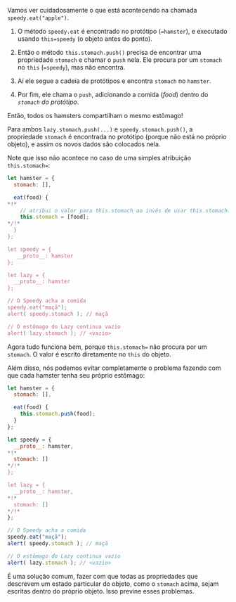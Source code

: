 Vamos ver cuidadosamente o que está acontecendo na chamada `speedy.eat("apple")`.

1. O método `speedy.eat` é encontrado no protótipo (`=hamster`), e executado usando `this=speedy` (o objeto antes do ponto).

2. Então o método `this.stomach.push()` precisa de encontrar uma propriedade `stomach` e chamar o `push` nela. Ele procura por um `stomach` no `this` (`=speedy`), mas não encontra.

3. Aí ele segue a cadeia de protótipos e encontra `stomach` no `hamster`.

4. Por fim, ele chama o `push`, adicionando a comida (*food*) dentro do *`stomach` do protótipo*.

Então, todos os hamsters compartilham o mesmo estômago!

Para ambos `lazy.stomach.push(...)` e `speedy.stomach.push()`, a propriedade `stomach` é encontrada no protótipo (porque não está no próprio objeto), e assim os novos dados são colocados nela.

Note que isso não acontece no caso de uma simples atribuição `this.stomach=`:

```js run
let hamster = {
  stomach: [],

  eat(food) {
*!*
    // atribui o valor para this.stomach ao invés de usar this.stomach.push
    this.stomach = [food];
*/!*
  }
};

let speedy = {
   __proto__: hamster
};

let lazy = {
  __proto__: hamster
};

// O Speedy acha a comida
speedy.eat("maçã");
alert( speedy.stomach ); // maçã

// O estômago do Lazy continua vazio
alert( lazy.stomach ); // <vazio>
```

Agora tudo funciona bem, porque `this.stomach=` não procura por um `stomach`. O valor é escrito diretamente no `this` do objeto.

Além disso, nós podemos evitar completamente o problema fazendo com que cada hamster tenha seu próprio estômago:

```js run
let hamster = {
  stomach: [],

  eat(food) {
    this.stomach.push(food);
  }
};

let speedy = {
  __proto__: hamster,
*!*
  stomach: []
*/!*
};

let lazy = {
  __proto__: hamster,
*!*
  stomach: []
*/!*
};

// O Speedy acha a comida
speedy.eat("maçã");
alert( speedy.stomach ); // maçã

// O estômago do Lazy continua vazio
alert( lazy.stomach ); // <vazio>
```

É uma solução comum, fazer com que todas as propriedades que descrevem um estado particular do objeto, como o `stomach` acima, sejam escritas dentro do próprio objeto. Isso previne esses problemas.

